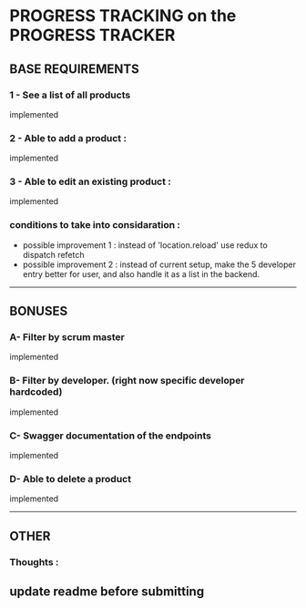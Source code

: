 # PROGRESS TRACKING on the PROGRESS TRACKER

## BASE REQUIREMENTS

### 1 - See a list of all products 
implemented 

### 2 - Able to add a product : 
implemented

### 3 - Able to edit an existing product : 
implemented

### conditions to take into considaration : 

- possible improvement 1 : instead of 'location.reload' use redux to dispatch refetch
- possible improvement 2 : instead of current setup, make the 5 developer entry better for user, and also handle it as a list in the backend.
-----------------------------------------------------------------------------------------------------------

## BONUSES 

### A- Filter by scrum master
implemented 

### B- Filter by developer. (right now specific developer hardcoded)
implemented

### C- Swagger documentation of the endpoints
implemented 

### D- Able to delete a product 
implemented 

-----------------------------------------------------------------------------------------------------------

## OTHER 

### Thoughts : 
update readme before submitting
-----------------------------------------------------------------------------------------------------------